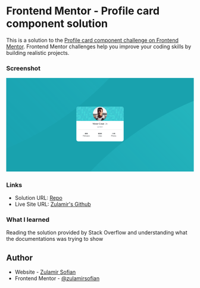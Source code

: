 # Frontend Mentor - Profile card component solution

This is a solution to the [Profile card component challenge on Frontend Mentor](https://www.frontendmentor.io/challenges/profile-card-component-cfArpWshJ). Frontend Mentor challenges help you improve your coding skills by building realistic projects. 

### Screenshot

![Screenshot](/images/screenshot.png?raw=true "Screenshot")

### Links

- Solution URL: [Repo](https://github.com/zulamirsofian/Profile-Card-Component)
- Live Site URL: [Zulamir's Github](https://zulamirsofian.github.io/frontendmentor/ProfileCardComponent/)



### What I learned

Reading the solution provided by Stack Overflow and understanding what the documentations was trying to show

## Author

- Website - [Zulamir Sofian](https://zulamirsofian.github.io/)
- Frontend Mentor - [@zulamirsofian](https://www.frontendmentor.io/profile/zulamirsofian)
